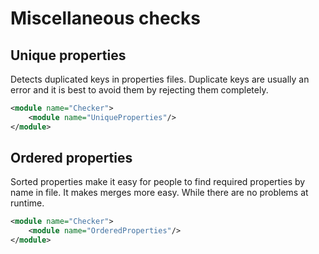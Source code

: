 # Miscellaneous checks

## Unique properties

Detects duplicated keys in properties files.
Duplicate keys are usually an error and it is best to avoid them by rejecting them completely.

``` xml linenums="1"
<module name="Checker">
    <module name="UniqueProperties"/>
</module>
```

## Ordered properties

Sorted properties make it easy for people to find required properties by name in file. It makes merges more easy. While there are no problems at runtime.

``` xml linenums="1"
<module name="Checker">
    <module name="OrderedProperties"/>
</module>
```
